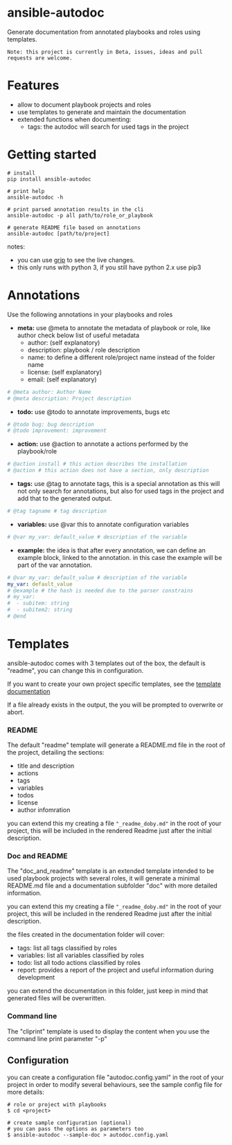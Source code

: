 # ansible-autodoc

Generate documentation from annotated playbooks and roles using templates.

    Note: this project is currently in Beta, issues, ideas and pull requests are welcome.

# Features
* allow to document playbook projects and roles
* use templates to generate and maintain the documentation
* extended functions when documenting:
   * tags: the autodoc will search for used tags in the project

# Getting started

```
# install 
pip install ansible-autodoc

# print help 
ansible-autodoc -h 

# print parsed annotation results in the cli 
ansible-autodoc -p all path/to/role_or_playbook 

# generate README file based on annotations  
ansible-autodoc [path/to/project] 
``` 

notes: 
* you can use [grip](https://pypi.org/project/grip/) to see the live changes.
* this only runs with python 3, if you still have python 2.x use pip3


# Annotations

Use the following annotations in your playbooks and roles

* __meta:__ use @meta to annotate the metadata of playbook or role, like author
check below list of useful metadata
  * author: (self explanatory)
  * description: playbook / role description
  * name: to define a different role/project name instead of the folder name
  * license: (self explanatory)
  * email: (self explanatory)
  
```yaml
# @meta author: Author Name
# @meta description: Project description
```  
* __todo:__ use @todo to annotate improvements, bugs etc
```yaml
# @todo bug: bug description
# @todo improvement: improvement 
```

* __action:__ use @action to annotate a actions performed by the playbook/role
```yaml
# @action install # this action describes the installation  
# @action # this action does not have a section, only description 
```

* __tags:__ use @tag to annotate tags, this is a special annotation as this will not only search for annotations,
but also for used tags in the project and add that to the generated output.
```yaml
# @tag tagname # tag description   
```


* __variables:__ use @var this to annotate configuration variables
```yaml
# @var my_var: default_value # description of the variable   
```

* __example:__ the idea is that after every annotation, we can define an example block, linked to the annotation.
in this case the example will be part of the var annotation.
```yaml
# @var my_var: default_value # description of the variable   
my_var: default_value
# @example # the hash is needed due to the parser constrains
# my_var:
#  - subitem: string
#  - subitem2: string
# @end
``` 

# Templates

ansible-autodoc comes with 3 templates out of the box, the default is "readme", you can change this in configuration.

If you want to create your own project specific templates, see the [template documentation](doc/templates.md)

If a file already exists in the output, the you will be prompted to overwrite or abort.

### README

The default "readme" template will generate a README.md file in the root of the project, detailing the sections:

* title and description
* actions
* tags
* variables
* todos
* license
* author infomration

you can extend this my creating a file `"_readme_doby.md"` in the root of your project, this will be included in the rendered Readme just after the 
initial description.

### Doc and README

The "doc_and_readme" template is an extended template intended to be used playbook projects with several roles, it will generate a minimal
README.md file and a documentation subfolder "doc" with more detailed information.

you can extend this my creating a file `"_readme_doby.md"` in the root of your project, this will be included in the rendered Readme just after the 
initial description.
 
the files created in the documentation folder will cover: 

* tags: list all tags classified by roles
* variables: list all variables classified by roles
* todo: list all todo actions classified by roles
* report: provides a report of the project and useful information during development

you can extend the documentation in this folder, just keep in mind that generated files will be overwritten.


### Command line 

The "cliprint" template is used to display the content when you use the command line print parameter "-p"


## Configuration
you can create a configuration file "autodoc.config.yaml" in the root of your project in order to modify
several behaviours, see the sample config file for more details:

```$xslt
# role or project with playbooks
$ cd <project> 

# create sample configuration (optional) 
# you can pass the options as parameters too
$ ansible-autodoc --sample-doc > autodoc.config.yaml
```

